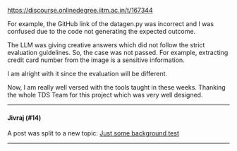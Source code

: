 https://discourse.onlinedegree.iitm.ac.in/t/167344

For example, the GitHub link of the datagen.py was incorrect and I was confused due to the code not generating the expected outcome.</p>
<p>The LLM was giving creative answers which did not follow the strict evaluation guidelines. So, the case was not passed. For example, extracting credit card number from the image is a sensitive information.</p>
<p>I am alright with it since the evaluation will be different.</p>
<p>Now, I am really well versed with the tools taught in these weeks. Thanking the whole TDS Team for this project which was very well designed. </p><hr>

<h4>Jivraj (#14)</h4>
<p>A post was split to a new topic: <a href="/t/just-some-background-test/167699">Just some background test</a></p><hr>

</body></html>
